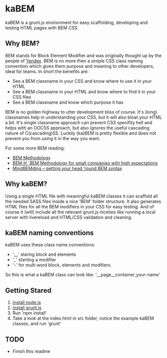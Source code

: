 <h1>kaBEM</h1>

kaBEM is a grunt.js environment for easy scaffolding, developing and testing HTML pages with BEM CSS.

<h2>Why BEM?</h2>

BEM stands for Block Element Modifier and was originally thought up by the people of <a href="http://yandex.ru/">Yandex</a>. BEM is no more then a simple CSS class naming convention which gives them purpose and meaning to other developers, ideal for teams. In short the benefits are:
 
<ul>
<li>See a BEM classname in your CSS and know where to use it in your HTML</li>
<li>See a BEM classname in your HTML and know where to find it in your CSS files</li>
<li>See a BEM classname and know which purpose it has</li>
</ul>

BEM is no golden highway to utter development bliss of course. It's (long) classnames help in understanding your CSS, but it will also bloat your HTML a bit. It's single classname approach can prevent CSS specifity hell and helps with an OOCSS approach, but also ignores the useful cascading nature of C(cascading)SS. Luckily (ka)BEM is pretty flexible and does not prevent you from using it in the way you want.

For some more BEM reading:

<ul>
<li><a href="http://bem.info/method/">BEM Methodology</a></li>
<li><a href="http://www.slideshare.net/MaxShirshin/bem-dm">BEM it!, BEM Methodology for small companies with high expectations</a></li>
<li><a href="http://csswizardry.com/2013/01/mindbemding-getting-your-head-round-bem-syntax/">MindBEMding – getting your head ’round BEM syntax</a></li>
</ul>

<h2>Why kaBEM?</h2>

Using a single HTML file with meaningful kaBEM classes it can scaffold all the needed SASS files inside a nice 'BEM' folder structure. It also generates HTML files for all the BEM modifiers in your CSS for easy testing. And of course it (will) include all the relevant grunt.js niceties like running a local server with livereload and HTML/CSS validation and cleaning.


<h2>kaBEM naming conventions</h2>

kaBEM uses these class name conventions:

<ul>
 <li>'__' staring block and elements</li>
 <li>'_' starting a modifier</li>
 <li>'-' for multi word block, elements and modifiers. 
</ul>

So this is what a kaBEM class can look like: '__page__container_your-name'

<h2>Getting Stared</h2>

<ol>
  <li><a href="http://nodejs.org/">install node.js</a></li>
  <li><a href="http://gruntjs.com/getting-started">install grunt.js</a></li>
  <li>Run 'npm install'</li>
  <li>Take a look at the index.html in src folder, notice the example kaBEM classes, and run 'grunt'</li>
</ol>

<h2>TODO</h2>

<ul>
 <li>Finish this readme</li>
</ul>

